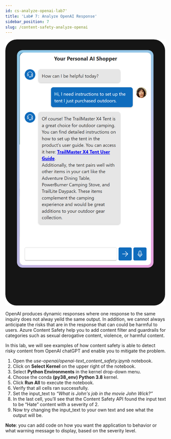 ```yaml
---
id: cs-analyze-openai-lab7'
title: 'Lab# 7: Analyze OpenAI Response'
sidebar_position: 7
slug: /content-safety-analyze-openai
---
```


![](/img/tutorial/open-ai-chatGPT.png)

OpenAI produces dynamic responses where one response to the same inquiry does not alway yeild the same output.  In addition, we cannot always anticipate the risks that are in the response that can could be harmful to users.  Azure Content Safety help you to add content filter and guardrails for categories such as sexual derogative content, violence, or harmful content. 

In this lab, we will see examples of how content safety is able to detect risky content from OpenAI chatGPT and enable you to mitigate the problem. 

1.	Open the *use-openai/openai-text_content_safety.ipynb* notebook.
2.	Click on **Select Kernel** on the upper right of the notebook.
3.	Select **Python Environments** in the kernel drop-down menu.
4.	Choose the conda **(py38_env) Python 3.8** kernel.
5. Click **Run All** to execute the notebook.
6.	Verify that all cells ran successfully.
7.	Set the input_text to *“What is John's job in the movie John Wick?”*
8.	In the last cell, you’ll see that the Content Safety API found the input text to be “Hate” content with a severity of 2.
9.	Now try changing the input_text to your own text and see what the output will be.

**Note**: you can add code on how you want the application to behavior or what warning message to display, based on the severity level.



